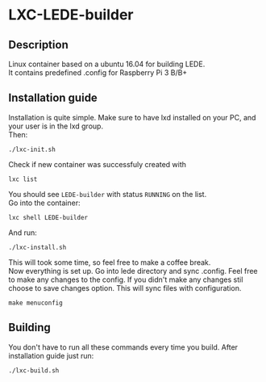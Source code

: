 # LXC-LEDE-builder

## Description
Linux container based on a ubuntu 16.04 for building LEDE.  
It contains predefined .config for Raspberry Pi 3 B/B+  

## Installation guide
Installation is quite simple. Make sure to have lxd installed on your PC, and your user is in the lxd group.  
Then:  
```
./lxc-init.sh
```
Check if new container was successfuly created with
```
lxc list
```
You should see `LEDE-builder` with status `RUNNING` on the list.  
Go into the container:
```
lxc shell LEDE-builder
```
And run:
```
./lxc-install.sh
```
This will took some time, so feel free to make a coffee break.  
Now everything is set up.
Go into lede directory and sync .config. Feel free to make any changes to the config. If you didn't make any changes stil choose to save changes option. This will sync files with configuration.
```
make menuconfig
```

## Building

You don't have to run all these commands every time you build. After installation guide just run:
```
./lxc-build.sh
```

